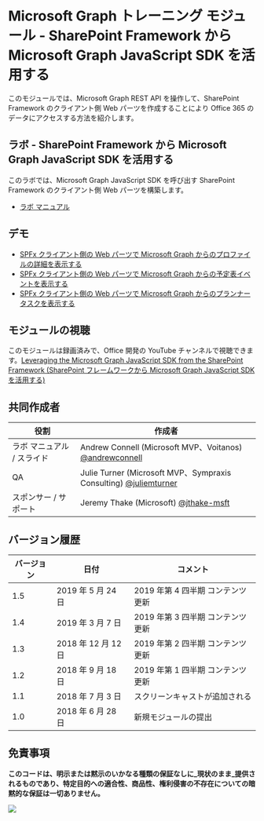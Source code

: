# Microsoft Graph トレーニング モジュール - SharePoint Framework から Microsoft Graph JavaScript SDK を活用する

このモジュールでは、Microsoft Graph REST API を操作して、SharePoint Framework のクライアント側 Web パーツを作成することにより Office 365 のデータにアクセスする方法を紹介します。

## ラボ - SharePoint Framework から Microsoft Graph JavaScript SDK を活用する

このラボでは、Microsoft Graph JavaScript SDK を呼び出す SharePoint Framework のクライアント側 Web パーツを構築します。

- [ラボ マニュアル](./Lab.md)

## デモ

- [SPFx クライアント側の Web パーツで Microsoft Graph からのプロファイルの詳細を表示する](./Demos/01-personal-info)
- [SPFx クライアント側の Web パーツで Microsoft Graph からの予定表イベントを表示する](./Demos/02-events)
- [SPFx クライアント側の Web パーツで Microsoft Graph からのプランナー タスクを表示する](./Demos/03-tasks)

## モジュールの視聴

このモジュールは録画済みで、Office 開発の YouTube チャンネルで視聴できます。[Leveraging the Microsoft Graph JavaScript SDK from the SharePoint Framework (SharePoint フレームワークから Microsoft Graph JavaScript SDK を活用する)](https://www.youtube.com/watch?v=U1JrBwP3vc8)

## 共同作成者

| 役割 | 作成者 |
| -------------------- | --------------------------------------------------------------------------------------------- |
| ラボ マニュアル / スライド | Andrew Connell (Microsoft MVP、Voitanos) [@andrewconnell](//github.com/andrewconnell) |
| QA | Julie Turner (Microsoft MVP、Sympraxis Consulting) [@juliemturner](//github.com/juliemturner) |
| スポンサー / サポート | Jeremy Thake (Microsoft) [@jthake-msft](//github.com/jthake-msft) |

## バージョン履歴

| バージョン | 日付 | コメント |
| ------- | ------------------ | ---------------------- |
| 1.5 | 2019 年 5 月 24 日 | 2019 年第 4 四半期 コンテンツ更新 |
| 1.4 | 2019 年 3 月 7 日 | 2019 年第 3 四半期 コンテンツ更新 |
| 1.3 | 2018 年 12 月 12 日 | 2019 年第 2 四半期 コンテンツ更新 |
| 1.2 | 2018 年 9 月 18 日 | 2019 年第 1 四半期 コンテンツ更新 |
| 1.1 | 2018 年 7 月 3 日 | スクリーンキャストが追加される |
| 1.0 | 2018 年 6 月 28 日 | 新規モジュールの提出 |

## 免責事項

**このコードは、明示または黙示のいかなる種類の保証なしに_現状のまま_提供されるものであり、特定目的への適合性、商品性、権利侵害の不存在についての暗黙的な保証は一切ありません。**

<img src="https://telemetry.sharepointpnp.com/msgraph-training-spfx" />
